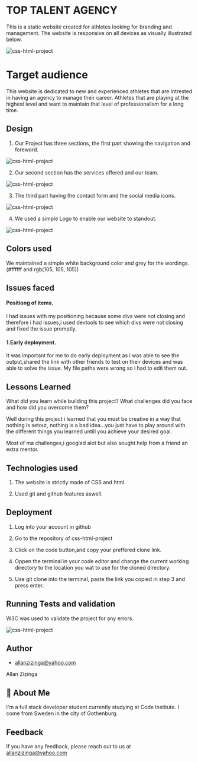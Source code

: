  # TOP TALENT AGENCY
This is a static website created for athletes looking for branding and management.
The website is responsive on all devices as visually illustrated below.

![css-html-project](https://allano256.github.io/css-html-project/assets/images/responsive.png)


# Target audience
This website is dedicated to new and experienced athletes that are intrested in having an agency to manage their career. Athletes that are playing at the highest level and want to maintain that level of professionalism for a long time.




## Design
1. Our Project has three sections, the first part showing  the navigation and foreword.

![css-html-project](https://allano256.github.io/css-html-project/assets/images/top.png)

2. Our second section has the services offered and our team.

![css-html-project](https://allano256.github.io/css-html-project/assets/images/middle.png)

3. The third part having the contact form and the social media icons.

![css-html-project](https://allano256.github.io/css-html-project/assets/images/bottom.png)

4. We used a simple Logo to enable our website to standout.

![css-html-project](https://allano256.github.io/css-html-project/assets/images/logo.png)


## Colors used

We maintained a simple white background color and grey for the wordings. (#ffffff and rgb(105, 105, 105))


## Issues faced

#### Positiong of items.

I had issues with my positioning because some divs were not closing and therefore i had issues,i used devtools to see which divs were not closing and fixed the issue promptly.

#### 1.Early deployment.
It was important for me to do early deployment as i was able to see the output,shared the link with other friends to test on their devices and was able to solve the issue. My file paths were wrong so i had to edit them out.


## Lessons Learned

What did you learn while building this project? What challenges did you face and how did you overcome them?

Well during this project i learned that you must be creative in a way that nothing is setout, nothing is a bad idea...you just have to play around with the different things you learned untill you achieve your desired goal.

Most of ma challenges,i googled alot but also sought help from a friend  an extra mentor.

## Technologies used

1. The website is strictly made of CSS and html

2. Used git and github features aswell.

## Deployment
1. Log into your account in github

2. Go to the repository of css-html-project

3. Click on the code button,and copy your preffered clone link.

4. Oppen the terminal in your code editor and change the current working directory to    the location you wat to use for the cloned directory.

5. Use git clone into the terminal, paste the link you copied in step 3 and press enter.


## Running Tests and validation

 W3C was used to validate the project for any errors.

![css-html-project](https://allano256.github.io/css-html-project/assets/images/validation.png)


## Author

- [allanzizinga@yahoo.com](https://www.github.com/octokatherine)

Allan Zizinga


## 🚀 About Me
I'm a full stack developer student currently studying at Code Institute.
I come from Sweden in the city of Gothenburg.


## Feedback

If you have any feedback, please reach out to us at allanzizinga@yahoo.com



